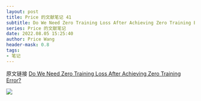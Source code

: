 ```yaml
---
layout: post
title: Price 的文献笔记 41
subtitle: Do We Need Zero Training Loss After Achieving Zero Training Error?
series: Price 的文献笔记
date: 2022.08.05 15:25:40
author: Price Wang
header-mask: 0.8
tags:
- 笔记
---
```


原文链接 [Do We Need Zero Training Loss After Achieving Zero Training Error?](https://arxiv.org/abs/2002.08709)

<img class="post_img" src="{{ site.baseurl }}/img/post/{{ page.series }}/{{ page.title }}.png">
